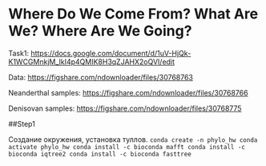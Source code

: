 # Where Do We Come From? What Are We? Where Are We Going?

Task1: https://docs.google.com/document/d/1uV-HjQk-K1WCGMnkjM_lkI4p4QMIK8H3qZJAHX2oQVI/edit

Data: https://figshare.com/ndownloader/files/30768763

Neanderthal samples: https://figshare.com/ndownloader/files/30768766

Denisovan samples: https://figshare.com/ndownloader/files/30768775


##Step1

Создание окружения, установка туллов.
`conda create -n phylo_hw
  conda activate phylo_hw
  conda install -c bioconda mafft
  conda install -c bioconda iqtree2
  conda install -c bioconda fasttree`
